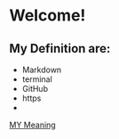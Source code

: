# Welcome!

## My Definition are:


+ Markdown
+ terminal
+ GitHub
+ https
+ 












[MY Meaning](meaning.md)